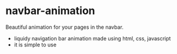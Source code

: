 # navbar-animation

Beautiful animation for your pages in the navbar.

* liquidy navigation bar animation made using html, css, javascript
* it is simple to use
